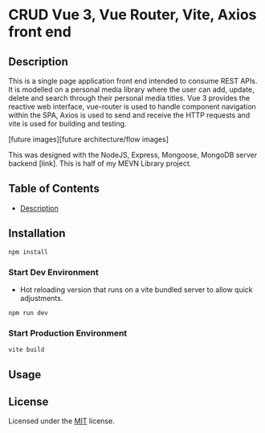 # CRUD Vue 3, Vue Router, Vite, Axios front end

## Description

This is a single page application front end intended to consume REST APIs. It is modelled on a personal media library where the user can add, update, delete and search through their personal media titles. Vue 3 provides the reactive web interface, vue-router is used to handle component navigation within the SPA, Axios is used to send and receive the HTTP requests and vite is used for building and testing.

[future images][future architecture/flow images]

This was designed with the NodeJS, Express, Mongoose, MongoDB server backend [link]. This is half of my MEVN Library project.

## Table of Contents

- [Description](#description)

## Installation

`npm install`

### Start Dev Environment

- Hot reloading version that runs on a vite bundled server to allow quick adjustments.

`npm run dev`

### Start Production Environment

`vite build`

## Usage

## License

Licensed under the [MIT](LICENSE) license.
